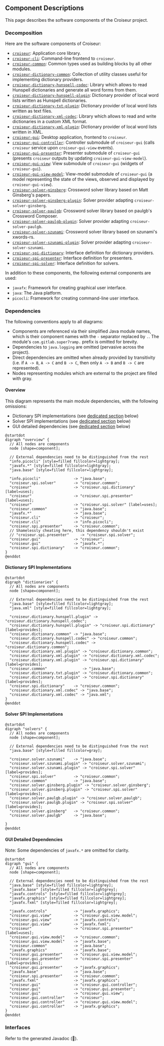 <!--
SPDX-FileCopyrightText: 2023 Antoine Belvire
SPDX-License-Identifier: GPL-3.0-or-later
-->

## Component Descriptions

This page describes the software components of the Croiseur project.

### Decomposition

Here are the software components of Croiseur:

- [`croiseur`][]: Application core library.
- [`croiseur-cli`][]: Command-line frontend to `croiseur`.
- [`croiseur-common`][]: Common types used as building blocks by all other modules.
- [`croiseur-dictionary-common`][]: Collection of utility classes useful for implementing dictionary
  providers.
- [`croiseur-dictionary-hunspell-codec`][]: Library which allows to read Hunspell dictionaries and
  generate all word forms from them.
- [`croiseur-dictionary-hunspell-plugin`][]: Dictionary provider of local word lists written as
  Hunspell dictionaries.
- [`croiseur-dictionary-txt-plugin`][]: Dictionary provider of local word lists written as text
  files.
- [`croiseur-dictionary-xml-codec`][]: Library which allows to read and write dictionaries in a
  custom XML format.
- [`croiseur-dictionary-xml-plugin`][]: Dictionary provider of local word lists written in XML.
- [`croiseur-gui`][]: Desktop application, frontend to `croiseur`.
- [`croiseur-gui-controller`][]: Controller submodule of `croiseur-gui` (calls `croiseur` service
  upon `croiseur-gui-view` events).
- [`croiseur-gui-presenter`][]: Presenter submodule of `croiseur-gui` (presents `croiseur` outputs
  by updating `croiseur-gui-view-model`).
- [`croiseur-gui-view`][]: View submodule of `croiseur-gui` (widgets of `croiseur-gui`).
- [`croiseur-gui-view-model`][]: View-model submodule of `croiseur-gui` (a model representing the
  state of the views, observed and displayed by `croiseur-gui-view`).
- [`croiseur-solver-ginsberg`][]: Crossword solver library based on Matt Ginsberg's papers.
- [`croiseur-solver-ginsberg-plugin`][]: Solver provider adapting `croiseur-solver-ginsberg`.
- [`croiseur-solver-paulgb`][]: Crossword solver library based on paulgb's Crossword Composer.
- [`croiseur-solver-paulgb-plugin`][]: Solver provider adapting `croiseur-solver-paulgb`.
- [`croiseur-solver-szunami`][]: Crossword solver library based on szunami's xwords-rs.
- [`croiseur-solver-szunami-plugin`][]: Solver provider adapting `croiseur-solver-szunami`.
- [`croiseur-spi-dictionary`][]: Interface definition for dictionary providers.
- [`croiseur-spi-presenter`][]: Interface definition for presenters.
- [`croiseur-spi-solver`][]: Interface definition for solvers.

In addition to these components, the following external components are used:

- `javafx`: Framework for creating graphical user interface.
- `java`: The Java platform.
- `picocli`: Framework for creating command-line user interface.

### Dependencies

<!-- Diagrams here were generated with jdeps then heavily modified by hand to keep the most
significant stuff. -->

The following conventions apply to all diagrams:

- Components are referenced via their simplified Java module names, which is their component names
  with the `-` separator replaced by `.`. The module's `com.gitlab.super7ramp.` prefix is omitted
  for brevity.
- Dependencies to `java.logging` are omitted (pervasive across the project).
- Direct dependencies are omitted when already provided by transitivity (i.e.
  if `A -> B`, `A -> C` and `B -> C`, then only `A -> B` and `B -> C` are represented).
- Nodes representing modules which are external to the project are filled with gray.

#### Overview

This diagram represents the main module dependencies, with the following omissions:

- Dictionary SPI implementations (see [dedicated section](#dictionary-spi-implementations) below)
- Solver SPI implementations (see [dedicated section](#solver-spi-implementations) below)
- GUI detailed dependencies (see [dedicated section](#gui-detailed-dependencies) below)

```plantuml
@startdot
digraph "overview" {
  // All nodes are components
  node [shape=component];

  // External dependencies need to be distinguished from the rest
  "info.picocli" [style=filled fillcolor=lightgray];
  "javafx.*" [style=filled fillcolor=lightgray];
  "java.base" [style=filled fillcolor=lightgray];

  "info.picocli"               -> "java.base";
  "croiseur.spi.solver"        -> "croiseur.common";
  "croiseur"                   -> "croiseur.spi.dictionary" [label=uses];
  "croiseur"                   -> "croiseur.spi.presenter" [label=uses];
  "croiseur"                   -> "croiseur.spi.solver" [label=uses];
  "croiseur.common"            -> "java.base";
  "javafx.*"                   -> "java.base";
  "croiseur.cli"               -> "croiseur";
  "croiseur.cli"               -> "info.picocli";
  "croiseur.spi.presenter"     -> "croiseur.common";
  // Shamelessly cheating here, this dependency shouldn't exist
  // "croiseur.spi.presenter"     -> "croiseur.spi.solver";
  "croiseur.gui"               -> "croiseur";
  "croiseur.gui"               -> "javafx.*";
  "croiseur.spi.dictionary"    -> "croiseur.common";
}
@enddot
```

#### Dictionary SPI Implementations

```plantuml
@startdot
digraph "dictionaries" {
  // All nodes are components
  node [shape=component];

  // External dependencies need to be distinguished from the rest
  "java.base" [style=filled fillcolor=lightgray];
  "java.xml" [style=filled fillcolor=lightgray];

  "croiseur.dictionary.hunspell.plugin" -> "croiseur.dictionary.hunspell.codec";
  "croiseur.dictionary.hunspell.plugin" -> "croiseur.spi.dictionary" [label=provides];
  "croiseur.dictionary.common" -> "java.base";
  "croiseur.dictionary.hunspell.codec" -> "croiseur.common";
  "croiseur.dictionary.hunspell.codec" -> "croiseur.dictionary.common";
  "croiseur.dictionary.xml.plugin" -> "croiseur.dictionary.common";
  "croiseur.dictionary.xml.plugin" -> "croiseur.dictionary.xml.codec";
  "croiseur.dictionary.xml.plugin" -> "croiseur.spi.dictionary" [label=provides];
  "croiseur.common"                -> "java.base";
  "croiseur.dictionary.txt.plugin" -> "croiseur.dictionary.common";
  "croiseur.dictionary.txt.plugin" -> "croiseur.spi.dictionary" [label=provides];
  "croiseur.spi.dictionary"    -> "croiseur.common";
  "croiseur.dictionary.xml.codec" -> "java.base";
  "croiseur.dictionary.xml.codec" -> "java.xml";
}
@enddot
```

#### Solver SPI Implementations

```plantuml
@startdot
digraph "solvers" {
  // All nodes are components
  node [shape=component];

  // External dependencies need to be distinguished from the rest
  "java.base" [style=filled fillcolor=gray];

  "croiseur.solver.szunami"    -> "java.base";
  "croiseur.solver.szunami.plugin" -> "croiseur.solver.szunami";
  "croiseur.solver.szunami.plugin" -> "croiseur.spi.solver" [label=provides];
  "croiseur.spi.solver"        -> "croiseur.common";
  "croiseur.common"            -> "java.base";
  "croiseur.solver.ginsberg.plugin" -> "croiseur.solver.ginsberg";
  "croiseur.solver.ginsberg.plugin" -> "croiseur.spi.solver" [label=provides];
  "croiseur.solver.paulgb.plugin" -> "croiseur.solver.paulgb";
  "croiseur.solver.paulgb.plugin" -> "croiseur.spi.solver" [label=provides];
  "croiseur.solver.ginsberg"   -> "croiseur.common";
  "croiseur.solver.paulgb"     -> "java.base";

}
@enddot
```

#### GUI Detailed Dependencies

Note: Some dependencies of `javafx.*` are omitted for clarity.

```plantuml
@startdot
digraph "gui" {
  // All nodes are components
  node [shape=component];

  // External dependencies need to be distinguished from the rest
  "java.base" [style=filled fillcolor=lightgrey];
  "javafx.base" [style=filled fillcolor=lightgrey];
  "javafx.controls" [style=filled fillcolor=lightgrey];
  "javafx.graphics" [style=filled fillcolor=lightgrey];
  "javafx.fxml" [style=filled fillcolor=lightgrey];

  "javafx.controls"            -> "javafx.graphics";
  "croiseur.gui.view"          -> "croiseur.gui.view.model";
  "croiseur.gui.view"          -> "javafx.controls";
  "croiseur.gui.view"          -> "javafx.fxml";
  "croiseur"                   -> "croiseur.spi.presenter" [label=uses];
  "croiseur.gui.view.model"    -> "croiseur.common";
  "croiseur.gui.view.model"    -> "javafx.base";
  "croiseur.common"            -> "java.base";
  "javafx.graphics"            -> "javafx.base";
  "croiseur.gui.presenter"     -> "croiseur.gui.view.model";
  "croiseur.gui.presenter"     -> "croiseur.spi.presenter" [label=provides];
  "croiseur.gui.presenter"     -> "javafx.graphics";
  "javafx.base"                -> "java.base";
  "croiseur.spi.presenter"     -> "croiseur.common";
  "javafx.fxml"                -> "javafx.graphics";
  "croiseur.gui"               -> "croiseur.gui.controller";
  "croiseur.gui"               -> "croiseur.gui.presenter";
  "croiseur.gui"               -> "croiseur.gui.view";
  "croiseur.gui.controller"    -> "croiseur";
  "croiseur.gui.controller"    -> "croiseur.gui.view.model";
  "croiseur.gui.controller"    -> "javafx.graphics";
}
@enddot
```

### Interfaces

Refer to the generated Javadoc (🚧).

<!-- Reference Links -->

[`croiseur`]: ../../croiseur

[`croiseur-cli`]: ../../croiseur-cli

[`croiseur-common`]: ../../croiseur-common

[`croiseur-dictionary-common`]: ../../croiseur-dictionary/croiseur-dictionary-common

[`croiseur-dictionary-hunspell-codec`]: ../../croiseur-dictionary/croiseur-dictionary-hunspell-codec

[`croiseur-dictionary-hunspell-plugin`]: ../../croiseur-dictionary/croiseur-dictionary-hunspell-plugin

[`croiseur-dictionary-txt-plugin`]: ../../croiseur-dictionary/croiseur-dictionary-txt-plugin

[`croiseur-dictionary-xml-codec`]: ../../croiseur-dictionary/croiseur-dictionary-xml-codec

[`croiseur-dictionary-xml-plugin`]: ../../croiseur-dictionary/croiseur-dictionary-xml-plugin

[`croiseur-gui`]: ../../croiseur-gui/croiseur-gui

[`croiseur-gui-controller`]: ../../croiseur-gui/croiseur-gui-controller

[`croiseur-gui-presenter`]: ../../croiseur-gui/croiseur-gui-presenter

[`croiseur-gui-view`]: ../../croiseur-gui/croiseur-gui-view

[`croiseur-gui-view-model`]: ../../croiseur-gui/croiseur-gui-view-model

[`croiseur-solver-ginsberg`]: ../../croiseur-solver/croiseur-solver-ginsberg

[`croiseur-solver-ginsberg-plugin`]: ../../croiseur-solver/croiseur-solver-ginsberg-plugin

[`croiseur-solver-paulgb`]: ../../croiseur-solver/croiseur-solver-paulgb

[`croiseur-solver-paulgb-plugin`]: ../../croiseur-solver/croiseur-solver-paulgb-plugin

[`croiseur-solver-szunami`]: ../../croiseur-solver/croiseur-solver-szunami

[`croiseur-solver-szunami-plugin`]: ../../croiseur-solver/croiseur-solver-szunami-plugin

[`croiseur-spi-dictionary`]: ../../croiseur-spi/croiseur-spi-dictionary

[`croiseur-spi-presenter`]: ../../croiseur-spi/croiseur-spi-presenter

[`croiseur-spi-solver`]: ../../croiseur-spi/croiseur-spi-solver